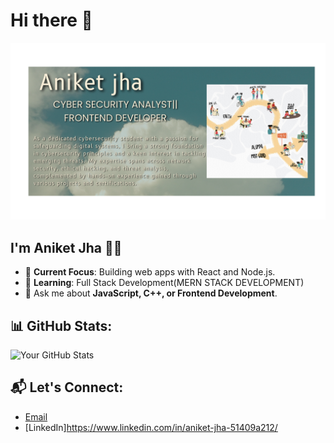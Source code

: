 # Hi there 👋

![Banner](https://github.com/Aniketjha788/Aniketjha788/blob/main/Blue%20Beige%20Aesthetic%20Music%20Channel%20YouTube%20Banner.png)

## I'm Aniket Jha 👩‍💻
- 🔭 **Current Focus**: Building web apps with React and Node.js.
- 🌱 **Learning**: Full Stack Development(MERN STACK DEVELOPMENT)
- 💬 Ask me about **JavaScript, C++, or Frontend Development**.


## 📊 GitHub Stats:
![Your GitHub Stats](https://github-readme-stats.vercel.app/api?username=Aniketjha788&show_icons=true&theme=radical)


## 📬 Let's Connect:
- [Email](mailto:Aniketjha788@gmail.com)
- [LinkedIn]https://www.linkedin.com/in/aniket-jha-51409a212/

